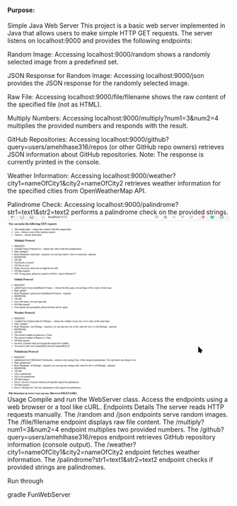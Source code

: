 #### Purpose:

Simple Java Web Server
This project is a basic web server implemented in Java that allows users to make simple HTTP GET requests. The server listens on localhost:9000 and provides the following endpoints:

Random Image: Accessing localhost:9000/random shows a randomly selected image from a predefined set.

JSON Response for Random Image: Accessing localhost:9000/json provides the JSON response for the randomly selected image.

Raw File: Accessing localhost:9000/file/filename shows the raw content of the specified file (not as HTML).

Multiply Numbers: Accessing localhost:9000/multiply?num1=3&num2=4 multiplies the provided numbers and responds with the result.

GitHub Repositories: Accessing localhost:9000/github?query=users/amehlhase316/repos (or other GitHub repo owners) retrieves JSON information about GitHub repositories. Note: The response is currently printed in the console.

Weather Information: Accessing localhost:9000/weather?city1=nameOfCity1&city2=nameOfCity2 retrieves weather information for the specified cities from OpenWeatherMap API.

Palindrome Check: Accessing localhost:9000/palindrome?str1=text1&str2=text2 performs a palindrome check on the provided strings.
![Demo](demo.gif)
Usage
Compile and run the WebServer class.
Access the endpoints using a web browser or a tool like cURL.
Endpoints Details
The server reads HTTP requests manually.
The /random and /json endpoints serve random images.
The /file/filename endpoint displays raw file content.
The /multiply?num1=3&num2=4 endpoint multiplies two provided numbers.
The /github?query=users/amehlhase316/repos endpoint retrieves GitHub repository information (console output).
The /weather?city1=nameOfCity1&city2=nameOfCity2 endpoint fetches weather information.
The /palindrome?str1=text1&str2=text2 endpoint checks if provided strings are palindromes.

Run through

gradle FunWebServer
